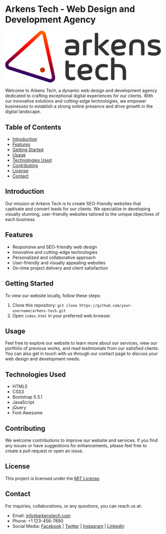 # Arkens Tech - Web Design and Development Agency

![Arkens Tech Logo](images/logo/logo-1.png)

Welcome to Arkens Tech, a dynamic web design and development agency dedicated to crafting exceptional digital experiences for our clients. With our innovative solutions and cutting-edge technologies, we empower businesses to establish a strong online presence and drive growth in the digital landscape.

## Table of Contents

- [Introduction](#introduction)
- [Features](#features)
- [Getting Started](#getting-started)
- [Usage](#usage)
- [Technologies Used](#technologies-used)
- [Contributing](#contributing)
- [License](#license)
- [Contact](#contact)

## Introduction

Our mission at Arkens Tech is to create SEO-friendly websites that captivate and convert leads for our clients. We specialize in developing visually stunning, user-friendly websites tailored to the unique objectives of each business.

## Features

- Responsive and SEO-friendly web design
- Innovative and cutting-edge technologies
- Personalized and collaborative approach
- User-friendly and visually appealing websites
- On-time project delivery and client satisfaction

## Getting Started

To view our website locally, follow these steps:

1. Clone this repository: `git clone https://github.com/your-username/arkens-tech.git`
2. Open `index.html` in your preferred web browser.

## Usage

Feel free to explore our website to learn more about our services, view our portfolio of previous works, and read testimonials from our satisfied clients. You can also get in touch with us through our contact page to discuss your web design and development needs.

## Technologies Used

- HTML5
- CSS3
- Bootstrap 5.3.1
- JavaScript
- jQuery
- Font Awesome

## Contributing

We welcome contributions to improve our website and services. If you find any issues or have suggestions for enhancements, please feel free to create a pull request or open an issue.

## License

This project is licensed under the [MIT License](LICENSE).

## Contact

For inquiries, collaborations, or any questions, you can reach us at:

- Email: info@arkenstech.com
- Phone: +1 123-456-7890
- Social Media: [Facebook](https://www.facebook.com/arkenstech) | [Twitter](https://www.twitter.com/arkenstech) | [Instagram](https://www.instagram.com/arkenstech) | [LinkedIn](https://www.linkedin.com/company/arkenstech)
